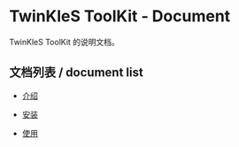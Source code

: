 # TwinKleS ToolKit - Document

TwinKleS ToolKit 的说明文档。

## 文档列表 / document list

* [介绍](/chinese/introduction.md)

* [安装](/chinese/installation.md)

* [使用](/chinese/usage.md)
